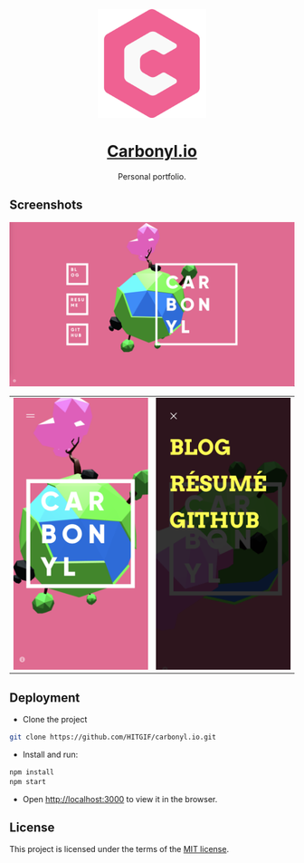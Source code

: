 <p align='center'>
    <img width="192" src="public/carb_512.png" alt="Carbonyl logo">
</p>
<div align="center">

# [Carbonyl.io](https://carbonyl.io)

Personal portfolio.

</div>

## Screenshots

![web](public/screenshots/a.png)

| | |
|:-------------------------:|:-------------------------:|
|<img src="public/screenshots/b.png" alt="mobile1"/> | <img src="public/screenshots/c.png" alt="mobile2"/> |


## Deployment

- Clone the project

```bash
git clone https://github.com/HITGIF/carbonyl.io.git
```

- Install and run:

```bash
npm install
npm start
```

- Open [http://localhost:3000](http://localhost:3000) to view it in the browser.

## License

This project is licensed under the terms of the [MIT license](/LICENSE).
